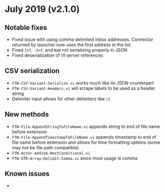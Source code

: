 # July 2019 (v2.1.0)

## Notable fixes
* Fixed issue with using comma delimited inbox addresses. Connector returned by launcher now uses the first address in the list.
* Fixed `Inf`, `-Inf`, and `NaN` not serializing properly in JSON
* Fixed deserialization of VI server references

## CSV serialization
* `FTW-CSV-Variant-Serialize.vi` works much like its JSON counterpart
* `FTW-CSV-Variant-Headers.vi` will scrape labels to be used as a header string
* Delimiter input allows for other delimiters like `\t`

## New methods
* `FTW-File-AppendStringToFileName.vi` appends string to end of file name before extension
* `FTW-File-AppendTimestampToFileName.vi` appends timestamp to end of file name before extension and allows for time formatting options (some may not be file path compatible)
* `FTW-Actor-AddJob-NextConditional.vi`
* `FTW-STR-Array-Delimit-Comma.vi` since most usage is comma

## Known issues
* 